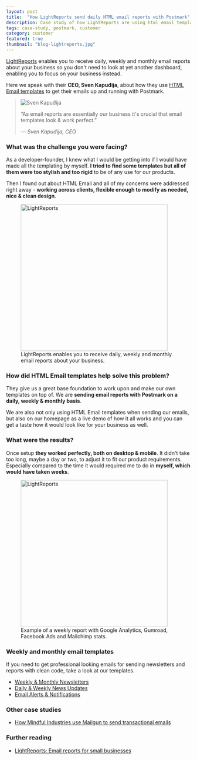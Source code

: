 ```yaml
---
layout: post
title:  "How LightReports send daily HTML email reports with Postmark"
description: Case study of how LightReports are using html email templates. Connect all the services your business uses and receive reports to your inbox daily, weekly or monthly.
tags: case-study, postmark, customer
category: customer
featured: true
thumbnail: "blog-lightreports.jpg"
---
```


<a href="https://lightreports.com/for/htmlemail" target="_blank">LightReports</a> enables you to receive daily, weekly and monthly email reports about your business so you don't need to look at yet another dashboard, enabling you to focus on your business instead.

Here we speak with their **CEO, Sven Kapuđija**, about how they use <a href="https://htmlemail.io#templates">HTML Email templates</a> to get their emails up and running with Postmark.

<blockquote>
  <img src="{{ site.url }}/img/lightreports-sven.jpg" alt="Sven Kapuđija" class="blockquote-avatar">
  <p>&ldquo;As email reports are essentially our business it's crucial that email templates look &amp; work perfect.&rdquo;</p>
  <cite>&mdash; Sven Kapuđija, CEO</cite>
</blockquote>

### What was the challenge you were facing?

As a developer-founder, I knew what I would be getting into if I would have made all the templating by myself. **I tried to find some templates but all of them were too stylish and too rigid** to be of any use for our products. 

Then I found out about HTML Email and all of my concerns were addressed right away - **working across clients, flexible enough to modify as needed, nice & clean design**.

<figure class="blog--image">
  <img src="{{ site.url }}/img/lightreports1.jpg" alt="LightReports" width="400">
  <figcaption>LightReports enables you to receive daily, weekly and monthly email reports about your business.</figcaption>
</figure>

### How did HTML Email templates help solve this problem?

They give us a great base foundation to work upon and make our own templates on top of. We are **sending email reports with Postmark on a daily, weekly & monthly basis**. 

We are also not only using HTML Email templates when sending our emails, but also on our homepage as a live demo of how it all works and you can get a taste how it would look like for your business as well.

### What were the results?

Once setup **they worked perfectly, both on desktop & mobile**. It didn't take too long, maybe a day or two, to adjust it to fit our product requirements. Especially compared to the time it would required me to do in **myself, which would have taken weeks**.

<figure class="blog--image">
  <img src="{{ site.url }}/img/lightreports2.jpg" alt="LightReports" width="400">
  <figcaption>Example of a weekly report with Google Analytics, Gumroad, Facebook Ads and Mailchimp stats.</figcaption>
</figure>

### Weekly and monthly email templates

If you need to get professional looking emails for sending newsletters and reports with clean code, take a look at our templates.

* [Weekly &amp; Monthly Newsletters](/templates/newsletter)
* [Daily &amp; Weekly News Updates](/templates/rss)
* [Email Alerts &amp; Notifications](/templates/alert-success)

### Other case studies

* [How Mindful Industries use Mailgun to send transactional emails](/blog/mindful-industries-mailgun-case-study)


### Further reading

* [LightReports: Email reports for small businesses](https://lightreports.com)

